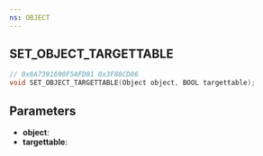 ```yaml
---
ns: OBJECT
---
```

## SET_OBJECT_TARGETTABLE

```c
// 0x8A7391690F5AFD81 0x3F88CD86
void SET_OBJECT_TARGETTABLE(Object object, BOOL targettable);
```

## Parameters
* **object**:
* **targettable**:
